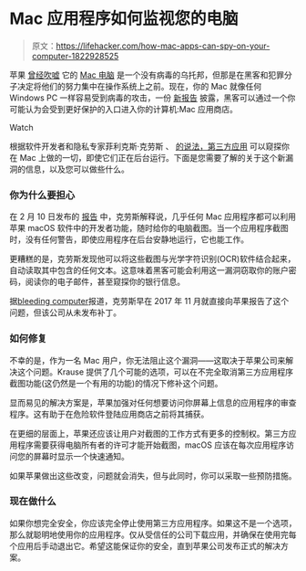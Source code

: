 # Mac 应用程序如何监视您的电脑

> 原文：<https://lifehacker.com/how-mac-apps-can-spy-on-your-computer-1822928525>

苹果 [曾经吹嘘](https://www.wired.com/2012/06/mac-viruses/) 它的 [Mac 电脑](https://lifehacker.com/how-to-clean-up-and-optimize-your-sluggish-mac-1794877821) 是一个没有病毒的乌托邦，但那是在黑客和犯罪分子决定将他们的努力集中在操作系统上之前。现在，你的 Mac 就像任何 Windows PC 一样容易受到病毒的攻击，一份 [新报告](https://krausefx.com/blog/mac-privacy-sandboxed-mac-apps-can-take-screenshots) 披露，黑客可以通过一个你可能认为会受到更好保护的入口进入你的计算机:Mac 应用商店。

Watch

根据软件开发者和隐私专家菲利克斯·克劳斯 、 [的说法，第三方应用](https://lifehacker.com/lifehacker-pack-for-mac-our-list-of-the-essential-mac-635303836) 可以窥探你在 Mac 上做的一切，即使它们正在后台运行。下面是您需要了解的关于这个新漏洞的信息，以及您可以做些什么。

### 你为什么要担心

在 2 月 10 日发布的 [报告](https://krausefx.com/blog/mac-privacy-sandboxed-mac-apps-can-take-screenshots) 中，克劳斯解释说，几乎任何 Mac 应用程序都可以利用苹果 macOS 软件中的开发者功能，随时给你的电脑截图。当一个应用程序截图时，没有任何警告，即使应用程序在后台安静地运行，它也能工作。

更糟糕的是，克劳斯发现他可以将这些截图与光学字符识别(OCR)软件结合起来，自动读取其中包含的任何文本。这意味着黑客可能会利用这一漏洞窃取你的账户密码，阅读你的电子邮件，甚至窥探你的银行信息。

据[bleeding computer](https://www.bleepingcomputer.com/news/apple/researcher-uses-macos-app-screenshot-feature-to-steal-passwords-tokens-keys/)报道，克劳斯早在 2017 年 11 月就直接向苹果报告了这个问题，但该公司从未发布补丁。

### **如何修复**

不幸的是，作为一名 Mac 用户，你无法阻止这个漏洞——这取决于苹果公司来解决这个问题。Krause 提供了几个可能的选项，可以在不完全取消第三方应用程序截图功能(这仍然是一个有用的功能)的情况下修补这个问题。

显而易见的解决方案是，苹果加强对任何想要访问你屏幕上信息的应用程序的审查程序。这有助于在危险软件登陆应用商店之前将其捕获。

在更细的层面上，苹果还应该让用户对截图的工作方式有更多的控制权。第三方应用程序需要获得电脑所有者的许可才能开始截图，macOS 应该在每次应用程序访问您的屏幕时显示一个快速通知。

如果苹果做出这些改变，问题就会消失，但与此同时，你可以采取一些预防措施。

### **现在做什么**

如果你想完全安全，你应该完全停止使用第三方应用程序。如果这不是一个选项，那么就聪明地使用你的应用程序。仅从受信任的公司下载应用，并确保在使用完每个应用后手动退出它。希望这能保证你的安全，直到苹果公司发布正式的解决方案。